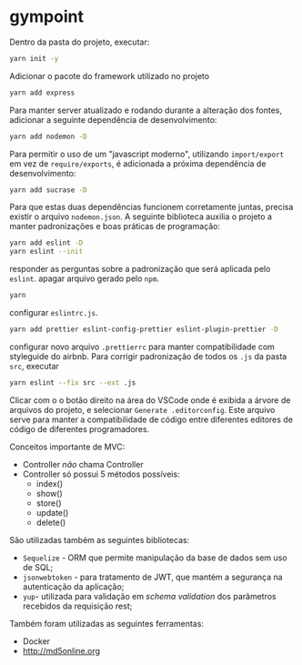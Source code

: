 # gympoint

Dentro da pasta do projeto, executar:

```bash
yarn init -y
```

Adicionar o pacote do framework utilizado no projeto

```bash
yarn add express
```

Para manter server atualizado e rodando durante a alteração dos fontes, adicionar a seguinte dependência de desenvolvimento:

```bash
yarn add nodemon -D
```

Para permitir o uso de um "javascript moderno", utilizando `import/export` em vez de `require/exports`, é adicionada a próxima dependência de desenvolvimento:

```bash
yarn add sucrase -D
```

Para que estas duas dependências funcionem corretamente juntas, precisa existir o arquivo `nodemon.json`.
A seguinte biblioteca auxilia o projeto a manter padronizações e boas práticas de programação:

```bash
yarn add eslint -D
yarn eslint --init
```

responder as perguntas sobre a padronização que será aplicada pelo `eslint`.
apagar arquivo gerado pelo `npm`.

```bash
yarn
```

configurar `eslintrc.js`.

```bash
yarn add prettier eslint-config-prettier eslint-plugin-prettier -D
```

configurar novo arquivo `.prettierrc` para manter compatibilidade com styleguide do airbnb.
Para corrigir padronização de todos os `.js` da pasta `src`, executar

```bash
yarn eslint --fix src --ext .js
```

Clicar com o o botão direito na área do VSCode onde é exibida a árvore de arquivos do projeto, e selecionar `Generate .editorconfig`. Este arquivo serve para manter a compatibilidade de código entre diferentes editores de código de diferentes programadores.

Conceitos importante de MVC:

- Controller _não_ chama Controller
- Controller só possui 5 métodos possíveis:
  - index()
  - show()
  - store()
  - update()
  - delete()

São utilizadas também as seguintes bibliotecas:

- `Sequelize` - ORM que permite manipulação da base de dados sem uso de SQL;
- `jsonwebtoken` - para tratamento de JWT, que mantém a segurança na autenticação da aplicação;
- `yup`- utilizada para validação em _schema validation_ dos parâmetros recebidos da requisição rest;

Também foram utilizadas as seguintes ferramentas:

- Docker
- http://md5online.org
